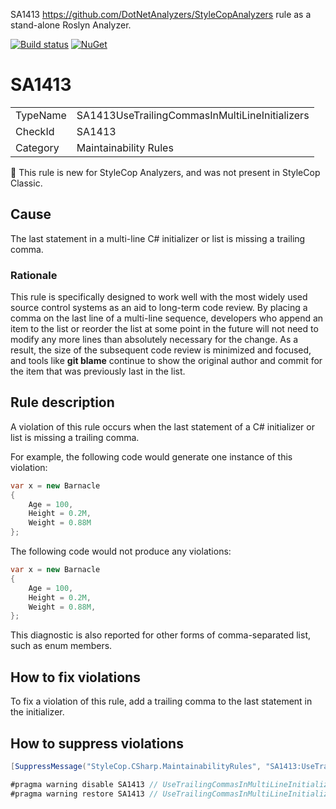 SA1413 https://github.com/DotNetAnalyzers/StyleCopAnalyzers rule as a stand-alone Roslyn Analyzer.

[![Build status](https://ci.appveyor.com/api/projects/status/qoqatl4nj8ekq61u?svg=true)](https://ci.appveyor.com/project/krk/sa1413)
[![NuGet](https://img.shields.io/nuget/v/RoslynAnalyzers.SA1413.svg?style=plastic)]()

# SA1413

<table>
<tr>
  <td>TypeName</td>
  <td>SA1413UseTrailingCommasInMultiLineInitializers</td>
</tr>
<tr>
  <td>CheckId</td>
  <td>SA1413</td>
</tr>
<tr>
  <td>Category</td>
  <td>Maintainability Rules</td>
</tr>
</table>

:memo: This rule is new for StyleCop Analyzers, and was not present in StyleCop Classic.

## Cause

The last statement in a multi-line C# initializer or list is missing a trailing comma.

### Rationale

This rule is specifically designed to work well with the most widely used source control systems as an aid to long-term
code review. By placing a comma on the last line of a multi-line sequence, developers who append an item to the list or
reorder the list at some point in the future will not need to modify any more lines than absolutely necessary for the
change. As a result, the size of the subsequent code review is minimized and focused, and tools like **git blame**
continue to show the original author and commit for the item that was previously last in the list.

## Rule description

A violation of this rule occurs when the last statement of a C# initializer or list is missing a trailing comma.

For example, the following code would generate one instance of this violation:

```csharp
var x = new Barnacle
{
    Age = 100,
    Height = 0.2M,
    Weight = 0.88M
};
```

The following code would not produce any violations:

```csharp
var x = new Barnacle
{
    Age = 100,
    Height = 0.2M,
    Weight = 0.88M,
};
```

This diagnostic is also reported for other forms of comma-separated list, such as enum members.

## How to fix violations

To fix a violation of this rule, add a trailing comma to the last statement in the initializer.

## How to suppress violations

```csharp
[SuppressMessage("StyleCop.CSharp.MaintainabilityRules", "SA1413:UseTrailingCommasInMultiLineInitializers", Justification = "Reviewed.")]
```

```csharp
#pragma warning disable SA1413 // UseTrailingCommasInMultiLineInitializers
#pragma warning restore SA1413 // UseTrailingCommasInMultiLineInitializers
```
